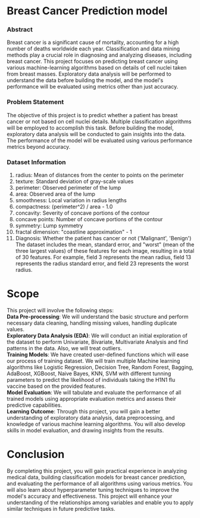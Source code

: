 # Breast Cancer Prediction model
### Abstract
Breast cancer is a significant cause of mortality, accounting for a high number of deaths worldwide each year. Classification and data mining methods play a crucial role in diagnosing and analyzing diseases, including breast cancer. This project focuses on predicting breast cancer using various machine-learning algorithms based on details of cell nuclei taken from breast masses. Exploratory data analysis will be performed to understand the data before building the model, and the model's performance will be evaluated using metrics other than just accuracy.

### Problem Statement
The objective of this project is to predict whether a patient has breast cancer or not based on cell nuclei details. Multiple classification algorithms will be employed to accomplish this task. Before building the model, exploratory data analysis will be conducted to gain insights into the data. The performance of the model will be evaluated using various performance metrics beyond accuracy.

### Dataset Information

1. radius: Mean of distances from the center to points on the perimeter
2. texture: Standard deviation of gray-scale values
3. perimeter: Observed perimeter of the lump
4. area: Observed area of the lump
5. smoothness: Local variation in radius lengths
6. compactness: (perimeter^2) / area - 1.0
7. concavity: Severity of concave portions of the contour
8. concave points: Number of concave portions of the contour
9. symmetry: Lump symmetry
10. fractal dimension: "coastline approximation" - 1
11. Diagnosis: Whether the patient has cancer or not ('Malignant', 'Benign')
<br>The dataset includes the mean, standard error, and "worst" (mean of the three largest values) of these features for each image, resulting in a total of 30 features. For example, field 3 represents the mean radius, field 13 represents the radius standard error, and field 23 represents the worst radius.

# Scope
This project will involve the following steps:<br>
**Data Pre-processing**: We will understand the basic structure and perform necessary data cleaning, handling missing values, handling duplicate values.<br>
**Exploratory Data Analysis (EDA)**: We will conduct an initial exploration of the dataset to perform Univariate, Bivariate, Multivariate Analysis and find patterns in the data. Also, we will treat outliers. <br>
**Training Models**: We have created user-defined functions which will ease our process of training dataset. We will train multiple Machine learning algorithms like Logistic Regression, Decision Tree, Random Forest, Bagging, AdaBoost, XGBoost, Naive Bayes, KNN, SVM with different tunning parameters to predict the likelihood of individuals taking the H1N1 flu vaccine based on the provided features.<br>
**Model Evaluation**: We will tabulate and evaluate the performance of all trained models using appropriate evaluation metrics and assess their predictive capabilities.<br>
**Learning Outcome**: Through this project, you will gain a better understanding of exploratory data analysis, data preprocessing, and knowledge of various machine learning algorithms. You will also develop skills in model evaluation, and drawing insights from the results.<br>

# Conclusion
By completing this project, you will gain practical experience in analyzing medical data, building classification models for breast cancer prediction, and evaluating the performance of all algorithms using various metrics. You will also learn about hyperparameter tuning techniques to improve the model's accuracy and effectiveness. This project will enhance your understanding of the relationships among variables and enable you to apply similar techniques in future predictive tasks.
